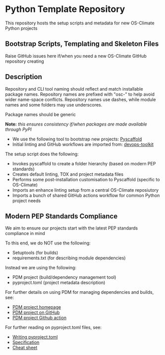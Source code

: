 # Python Template Repository

This repository hosts the setup scripts and metadata for new OS-Climate Python projects

## Bootstrap Scripts, Templating and Skeleton Files

Raise GitHub issues here if/when you need a new OS-Climate GitHub repository creating

## Description

Repository and CLI tool naming should reflect and match installable package names.
Repository names are prefixed with "osc-" to help avoid wider name-space conflicts.
Repository names use dashes, while module names and some folders may use underscores.

Package names should be generic

**Note:** _this ensures consistency if/when packages are made available through PyPI_

- We use the following tool to bootstrap new projects: [Pyscaffold](https://pyscaffold.org/en/stable/)
- Initial linting and GitHub workflows are imported from: [devops-toolkit](https://github.com/os-climate/devops-toolkit/)

The setup script does the following:

- Invokes pyscaffold to create a folder hierarchy (based on modern PEP standards)
- Creates default linting, TOX and project metadata files
- Performs some post-installation customisation to Pyscaffold (specific to OS-Climate)
- Imports an enhance linting setup from a central OS-Climate reposiutory
- Imports a bunch of shared GitHub actions workflow for common Python project needs

## Modern PEP Standards Compliance

We aim to ensure our projects start with the latest PEP standards compliance in mind

To this end, we do NOT use the following:

- Setuptools (for builds)
- requirements.txt (for describing module dependencies)

Instead we are using the following:

- PDM project (build/dependency management tool)
- pyproject.toml (project metadata description)

For further details on using PDM for managing dependencies and builds, see:

- [PDM project homepage](https://pdm-project.org/en/latest/)
- [PDM project on GitHub](https://github.com/pdm-project/pdm)
- [PDM project Github action](https://github.com/pdm-project/setup-pdm)

For further reading on pyproject.toml files, see:

- [Writing pyproject.toml](https://packaging.python.org/en/latest/guides/writing-pyproject-toml/)
- [Specification](https://packaging.python.org/en/latest/specifications/pyproject-toml/)
- [Cheat sheet](https://betterprogramming.pub/a-pyproject-toml-developers-cheat-sheet-5782801fb3ed)

<!--
[comment]: # SPDX-License-Identifier: Apache-2.0
[comment]: # Copyright 2024 The Linux Foundation <mwatkins@linuxfoundation.org>
-->
